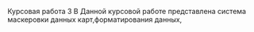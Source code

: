 Курсовая работа 3
В Данной курсовой работе представлена система маскеровки данных карт,форматирования данных,
